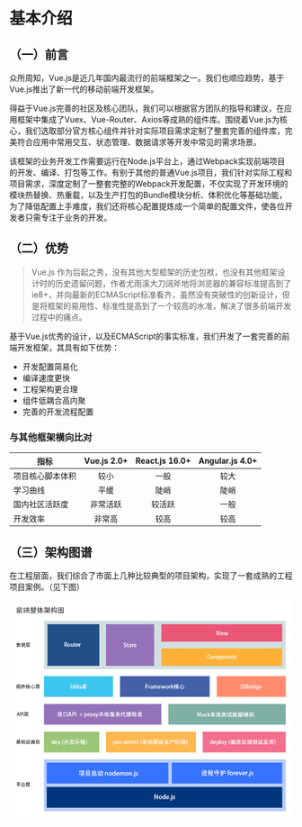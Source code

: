 # 基本介绍

## （一）前言

众所周知，Vue.js是近几年国内最流行的前端框架之一。我们也顺应趋势，基于Vue.js推出了新一代的移动前端开发框架。

得益于Vue.js完善的社区及核心团队，我们可以根据官方团队的指导和建议，在应用框架中集成了Vuex、Vue-Router、Axios等成熟的组件库。围绕着Vue.js为核心，我们选取部分官方核心组件并针对实际项目需求定制了整套完善的组件库，完美符合应用中常用交互、状态管理、数据请求等开发中常见的需求场景。

该框架的业务开发工作需要运行在Node.js平台上，通过Webpack实现前端项目的开发、编译、打包等工作。有别于其他的普通Vue.js项目，我们针对实际工程和项目需求，深度定制了一整套完整的Webpack开发配置，不仅实现了开发环境的模块热替换、热重载，以及生产打包的Bundle模块分析、体积优化等基础功能，为了降低配置上手难度，我们还将核心配置提炼成一个简单的配置文件，使各位开发者只需专注于业务的开发。

## （二）优势

> Vue.js 作为后起之秀，没有其他大型框架的历史包袱，也没有其他框架设计时的历史遗留问题，作者尤雨溪大刀阔斧地将浏览器的兼容标准提高到了ie8+，并向最新的ECMAScript标准看齐，虽然没有突破性的创新设计，但是将框架的易用性、标准性提高到了一个较高的水准，解决了很多前端开发过程中的痛点。

基于Vue.js优秀的设计，以及ECMAScript的事实标准，我们开发了一套完善的前端开发框架，其具有如下优势：

- 开发配置简易化
- 编译速度更快
- 工程架构更合理
- 组件低耦合高内聚
- 完善的开发流程配置

### 与其他框架横向比对
| 指标 | Vue.js 2.0+ | React.js 16.0+ | Angular.js 4.0+ |
|--------|:------:|:------:|:------:|
| 项目核心脚本体积 | 较小 | 一般 | 较大 |
| 学习曲线 | 平缓 | 陡峭 | 陡峭 |
| 国内社区活跃度 | 非常活跃 | 较活跃 | 一般 |
| 开发效率 | 非常高 | 较高 | 较高 |

## （三）架构图谱

在工程层面，我们综合了市面上几种比较典型的项目架构，实现了一套成熟的工程项目案例。（见下图）

![framework](images/framework.png)
